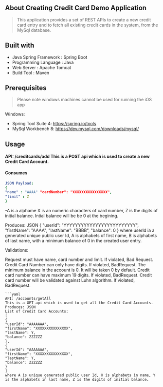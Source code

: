 <!-- ABOUT THE PROJECT --> 

## About Creating Credit Card Demo Application 

 > This application provides a set of REST APIs to create a new credit card entry and to fetch all existing credit cards in the system, from the MySql database.



<!-- ABOUT THE PROJECT --> 
## Built with 
- Java Spring Framework : Spring Boot
- Programming Language : Java
- Web Server : Apache Tomcat
- Build Tool : Maven
 

<!-- Prerequisites --> 
## Prerequisites 

> Please note windows machines cannot be used for running the iOS app

Windows:

- Spring Tool Suite 4: https://spring.io/tools
- MySql Workbench 8: https://dev.mysql.com/downloads/mysql/


<!-- USAGE EXAMPLES --> 

## Usage 

#### API: /creditcards/add This is a POST api which is used to create a new Credit Card Account. 
#### Consumes

```yaml
JSON Payload:
{
"name" : "AAAA" "cardNumber": "XXXXXXXXXXXXXXXX",
"limit" : Z
}
```

-A is a alphame
X is an numeric characters of card number, Z is the digits of initial balance.
Intial balance will be be 0 at the begining.

Produces: JSON
{
    "userId": "YYYYYYYYYYYYYYYYYYYYYYYYY",
    "firstName": "AAAA",
    "lastName": "BBBB",
    "balance": 0
}
where userId ia a generated unique public user Id, A is alphabets of first name, B is alphabets of last name, with a minimum balance of 0 in the created user entry.

Validations:

Request must have name, card number and limit. If violated, Bad Request.
Credit Card Number can only have digits. If violated, BadRequest.
The minimum balance in the account is 0. It will be taken 0 by default.
Credit card number can have maximum 19 digits. If violated, BadRequest.
Credit card number will be validated against Luhn algorithm. If violated, BadRequest.
```
```yaml
API: /accounts/getAll
This is a GET api which is used to get all the Credit Card Accounts.
Produces: JSON
List of Credit Card Accounts:
[
{
"userId": "AAAAAAA",
"firstName": "XXXXXXXXXXXXXXX",
"lastName": Y,
"balance": ZZZZZZ
},
{
"userId": "AAAAAAA",
"firstName": "XXXXXXXXXXXXXXX",
"lastName": Y,
"balance": ZZZZZZ
}
]
where A is unique generated public user Id, X is alphabets in name, Y is the alphabets in last name, Z is the digits of initial balance.
```
